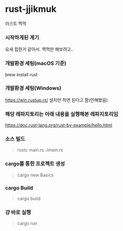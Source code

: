 # rust-jjikmuk

러스트 찍먹

### 시작하게된 계기

요새 힙한거 같아서. 찍먹만 해보려고..

### 개발환경 세팅(macOS 기준)

brew install rust

### 개발환경 세팅(Windows)

https://win.rustup.rs/ 설치만 하면 된다고 함(안해봤음)

### 해당 레파지토리는 아래 내용을 실행해본 레파지토리임

https://doc.rust-lang.org/rust-by-example/hello.html

### 소스 빌드

> rustc main.rs
> ./main.rs

### cargo를 통한 프로젝트 생성

> cargo new Basics

### cargo Build

> cargo build

### 걍 바로 실행

> cargo run
